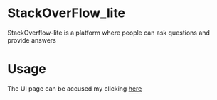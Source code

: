 # StackOverFlow_lite
StackOverflow-lite is a platform where people can ask questions and provide answers
# Usage
The UI page can be accused my clicking [here](https://belio39.github.io/StackOverFlow_lite/UI/)
